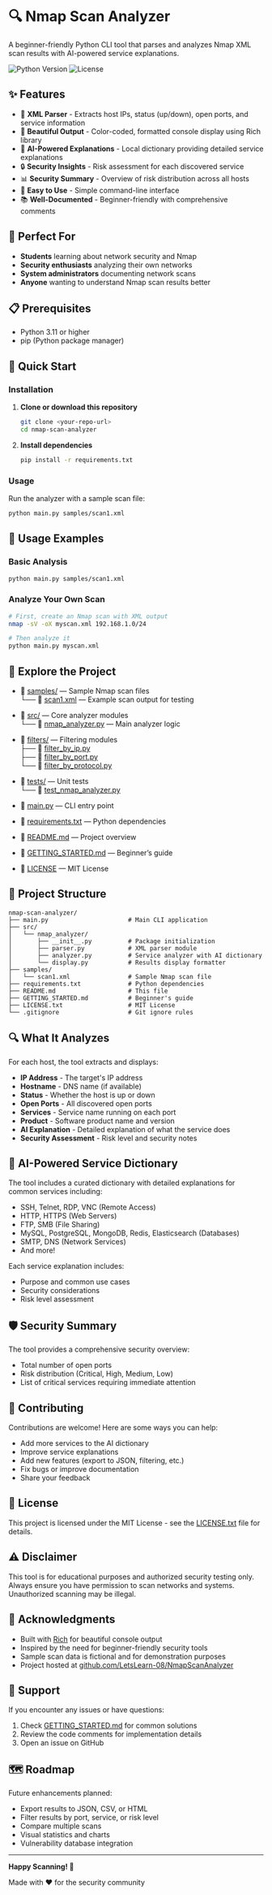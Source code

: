 # 🔍 Nmap Scan Analyzer

A beginner-friendly Python CLI tool that parses and analyzes Nmap XML scan results with AI-powered service explanations.

![Python Version](https://img.shields.io/badge/python-3.11%2B-blue)
![License](https://img.shields.io/badge/license-MIT-green)

## ✨ Features

- 📄 **XML Parser** - Extracts host IPs, status (up/down), open ports, and service information
- 🎨 **Beautiful Output** - Color-coded, formatted console display using Rich library
- 🤖 **AI-Powered Explanations** - Local dictionary providing detailed service explanations
- 🔒 **Security Insights** - Risk assessment for each discovered service
- 📊 **Security Summary** - Overview of risk distribution across all hosts
- 🚀 **Easy to Use** - Simple command-line interface
- 📚 **Well-Documented** - Beginner-friendly with comprehensive comments

## 🎯 Perfect For

- **Students** learning about network security and Nmap
- **Security enthusiasts** analyzing their own networks
- **System administrators** documenting network scans
- **Anyone** wanting to understand Nmap scan results better

## 📋 Prerequisites

- Python 3.11 or higher
- pip (Python package manager)

## 🚀 Quick Start

### Installation

1. **Clone or download this repository**
   ```bash
   git clone <your-repo-url>
   cd nmap-scan-analyzer
   ```

2. **Install dependencies**
   ```bash
   pip install -r requirements.txt
   ```

### Usage

Run the analyzer with a sample scan file:

```bash
python main.py samples/scan1.xml
```

## 📖 Usage Examples

### Basic Analysis
```bash
python main.py samples/scan1.xml
```

### Analyze Your Own Scan
```bash
# First, create an Nmap scan with XML output
nmap -sV -oX myscan.xml 192.168.1.0/24

# Then analyze it
python main.py myscan.xml
```
## 📂 Explore the Project

- 📁 [samples/](./samples/) — Sample Nmap scan files  
  └── 📄 [scan1.xml](./samples/scan1.xml) — Example scan output for testing

- 📁 [src/](./src/) — Core analyzer modules  
  └── 📄 [nmap_analyzer.py](./src/nmap_analyzer.py) — Main analyzer logic

- 📁 [filters/](./filters/) — Filtering modules  
  ├── 📄 [filter_by_ip.py](./filters/filter_by_ip.py)  
  ├── 📄 [filter_by_port.py](./filters/filter_by_port.py)  
  └── 📄 [filter_by_protocol.py](./filters/filter_by_protocol.py)

- 📁 [tests/](./tests/) — Unit tests  
  └── 📄 [test_nmap_analyzer.py](./tests/test_nmap_analyzer.py)

- 📄 [main.py](./main.py) — CLI entry point  
- 📄 [requirements.txt](./requirements.txt) — Python dependencies  
- 📄 [README.md](./README.md) — Project overview  
- 📄 [GETTING_STARTED.md](./GETTING_STARTED.md) — Beginner’s guide  
- 📄 [LICENSE](./LICENSE) — MIT License


## 📁 Project Structure

```
nmap-scan-analyzer/
├── main.py                      # Main CLI application
├── src/
│   └── nmap_analyzer/
│       ├── __init__.py          # Package initialization
│       ├── parser.py            # XML parser module
│       ├── analyzer.py          # Service analyzer with AI dictionary
│       └── display.py           # Results display formatter
├── samples/
│   └── scan1.xml                # Sample Nmap scan file
├── requirements.txt             # Python dependencies
├── README.md                    # This file
├── GETTING_STARTED.md           # Beginner's guide
├── LICENSE.txt                  # MIT License
└── .gitignore                   # Git ignore rules
```

## 🔍 What It Analyzes

For each host, the tool extracts and displays:

- **IP Address** - The target's IP address
- **Hostname** - DNS name (if available)
- **Status** - Whether the host is up or down
- **Open Ports** - All discovered open ports
- **Services** - Service name running on each port
- **Product** - Software product name and version
- **AI Explanation** - Detailed explanation of what the service does
- **Security Assessment** - Risk level and security notes

## 🤖 AI-Powered Service Dictionary

The tool includes a curated dictionary with detailed explanations for common services including:

- SSH, Telnet, RDP, VNC (Remote Access)
- HTTP, HTTPS (Web Servers)
- FTP, SMB (File Sharing)
- MySQL, PostgreSQL, MongoDB, Redis, Elasticsearch (Databases)
- SMTP, DNS (Network Services)
- And more!

Each service explanation includes:
- Purpose and common use cases
- Security considerations
- Risk level assessment

## 🛡️ Security Summary

The tool provides a comprehensive security overview:
- Total number of open ports
- Risk distribution (Critical, High, Medium, Low)
- List of critical services requiring immediate attention


## 🤝 Contributing

Contributions are welcome! Here are some ways you can help:

- Add more services to the AI dictionary
- Improve service explanations
- Add new features (export to JSON, filtering, etc.)
- Fix bugs or improve documentation
- Share your feedback

## 📝 License

This project is licensed under the MIT License - see the [LICENSE.txt](LICENSE.txt) file for details.

## ⚠️ Disclaimer

This tool is for educational purposes and authorized security testing only. Always ensure you have permission to scan networks and systems. Unauthorized scanning may be illegal.

## 🙏 Acknowledgments

- Built with [Rich](https://github.com/Textualize/rich) for beautiful console output  
- Inspired by the need for beginner-friendly security tools  
- Sample scan data is fictional and for demonstration purposes  
- Project hosted at [github.com/LetsLearn-08/NmapScanAnalyzer](https://github.com/LetsLearn-08/NmapScanAnalyzer)


## 📧 Support

If you encounter any issues or have questions:
1. Check [GETTING_STARTED.md](GETTING_STARTED.md) for common solutions
2. Review the code comments for implementation details
3. Open an issue on GitHub

## 🗺️ Roadmap

Future enhancements planned:
- Export results to JSON, CSV, or HTML
- Filter results by port, service, or risk level
- Compare multiple scans
- Visual statistics and charts
- Vulnerability database integration

---

**Happy Scanning! 🚀**

Made with ❤️ for the security community
